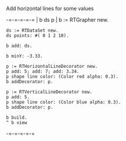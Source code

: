 Add horizontal lines for some values

-=-=-=-=-=
	| b ds p |
	b := RTGrapher new.

	ds := RTDataSet new.
	ds points: #( 0 1 2 10).

	b add: ds.

	b minY: -3.33.

	p := RTHorizontalLineDecorator new.
	p add: 5; add: 7; add: 3.34.
	p shape line color: (Color red alpha: 0.3).
	b addDecorator: p.

	p := RTVerticalLineDecorator new.
	p add: 5.
	p shape line color: (Color blue alpha: 0.3).
	b addDecorator: p.

	b build.
	^ b view 
-=-=-=-=-=